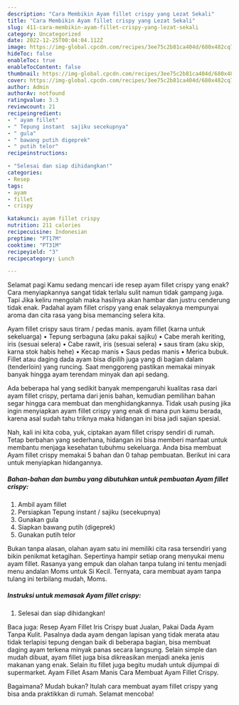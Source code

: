 ```yaml
---
description: "Cara Membikin Ayam fillet crispy yang Lezat Sekali"
title: "Cara Membikin Ayam fillet crispy yang Lezat Sekali"
slug: 411-cara-membikin-ayam-fillet-crispy-yang-lezat-sekali
category: Uncategorized
date: 2022-12-25T00:04:04.112Z
image: https://img-global.cpcdn.com/recipes/3ee75c2b81ca404d/680x482cq70/ayam-fillet-crispy-foto-resep-utama.jpg
hideToc: false
enableToc: true
enableTocContent: false
thumbnail: https://img-global.cpcdn.com/recipes/3ee75c2b81ca404d/680x482cq70/ayam-fillet-crispy-foto-resep-utama.jpg
cover: https://img-global.cpcdn.com/recipes/3ee75c2b81ca404d/680x482cq70/ayam-fillet-crispy-foto-resep-utama.jpg
author: Admin
authorAv: notfound
ratingvalue: 3.3
reviewcount: 21
recipeingredient:
- " ayam fillet"
- " Tepung instant  sajiku secekupnya"
- " gula"
- " bawang putih digeprek"
- " putih telor"
recipeinstructions:

- "Selesai dan siap dihidangkan!"
categories:
- Resep
tags:
- ayam
- fillet
- crispy

katakunci: ayam fillet crispy 
nutrition: 211 calories
recipecuisine: Indonesian
preptime: "PT17M"
cooktime: "PT31M"
recipeyield: "3"
recipecategory: Lunch

---
```



Selamat pagi Kamu sedang mencari ide resep ayam fillet crispy yang enak? Cara menyiapkannya sangat tidak terlalu sulit namun tidak gampang juga. Tapi Jika keliru mengolah maka hasilnya akan hambar dan justru cenderung tidak enak. Padahal ayam fillet crispy yang enak selayaknya mempunyai aroma dan cita rasa yang bisa memancing selera kita.


Ayam fillet crispy saus tiram / pedas manis. ayam fillet (karna untuk sekeluarga) • Tepung serbaguna (aku pakai sajiku) • Cabe merah keriting, iris (sesuai selera) • Cabe rawit, iris (sesuai selera) • saus tiram (aku skip, karna stok habis hehe) • Kecap manis • Saus pedas manis • Merica bubuk. Fillet atau daging dada ayam bisa dipilih juga yang di bagian dalam (tenderloin) yang runcing. Saat menggoreng pastikan memakai minyak banyak hingga ayam terendam minyak dan api sedang.

Ada beberapa hal yang sedikit banyak mempengaruhi kualitas rasa dari ayam fillet crispy, pertama dari jenis bahan, kemudian pemilihan bahan segar hingga cara membuat dan menghidangkannya. Tidak usah pusing jika ingin menyiapkan ayam fillet crispy yang enak di mana pun kamu berada, karena asal sudah tahu triknya maka hidangan ini bisa jadi sajian spesial.


Nah, kali ini kita coba, yuk, ciptakan ayam fillet crispy sendiri di rumah. Tetap berbahan yang sederhana, hidangan ini bisa memberi manfaat untuk membantu menjaga kesehatan tubuhmu sekeluarga. Anda bisa membuat Ayam fillet crispy memakai 5 bahan dan 0 tahap pembuatan. Berikut ini cara untuk menyiapkan hidangannya.

<!--inarticleads1-->

##### Bahan-bahan dan bumbu yang dibutuhkan untuk pembuatan Ayam fillet crispy:

1. Ambil  ayam fillet
1. Persiapkan  Tepung instant / sajiku (secekupnya)
1. Gunakan  gula
1. Siapkan  bawang putih (digeprek)
1. Gunakan  putih telor


Bukan tanpa alasan, olahan ayam satu ini memiliki cita rasa tersendiri yang bikin penikmat ketagihan. Sepertinya hampir setiap orang menyukai menu ayam fillet. Rasanya yang empuk dan olahan tanpa tulang ini tentu menjadi menu andalan Moms untuk Si Kecil. Ternyata, cara membuat ayam tanpa tulang ini terbilang mudah, Moms. 

<!--inarticleads2-->

##### Instruksi untuk memasak Ayam fillet crispy:


1. Selesai dan siap dihidangkan!

Baca juga: Resep Ayam Fillet Iris Crispy buat Jualan, Pakai Dada Ayam Tanpa Kulit. Pasalnya dada ayam dengan lapisan yang tidak merata atau tidak terlapisi tepung dengan baik di beberapa bagian, bisa membuat daging ayam terkena minyak panas secara langsung. Selain simple dan mudah dibuat, ayam fillet juga bisa dikreasikan menjadi aneka jenis makanan yang enak. Selain itu fillet juga begitu mudah untuk dijumpai di supermarket. Ayam Fillet Asam Manis Cara Membuat Ayam Fillet Crispy. 

Bagaimana? Mudah bukan? Itulah cara membuat ayam fillet crispy yang bisa anda praktikkan di rumah. Selamat mencoba!
